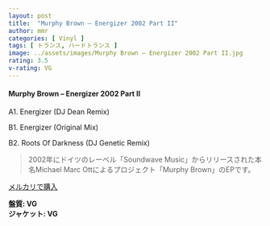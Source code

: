 ```yaml
---
layout: post
title:  "Murphy Brown – Energizer 2002 Part II"
author: mmr
categories: [ Vinyl ]
tags: [ トランス, ハードトランス ]
image: ../assets/images/Murphy Brown – Energizer 2002 Part II.jpg
rating: 3.5
v-rating: VG
---
```


#### Murphy Brown – Energizer 2002 Part II

A1. Energizer (DJ Dean Remix)

B1. Energizer (Original Mix)

B2. Roots Of Darkness (DJ Genetic Remix)

> 2002年にドイツのレーベル「Soundwave Music」からリリースされた本名Michael Marc Ottによるプロジェクト「Murphy Brown」のEPです。


[メルカリで購入](https://jp.mercari.com/item/m50269894183)

<div class="mt-4 mb-4 d-flex align-items-center">
<strong class="mr-1">盤質: VG</strong>
</div>
<div class="mt-4 mb-4 d-flex align-items-center">
<strong class="mr-1">ジャケット: VG</strong>
</div>
